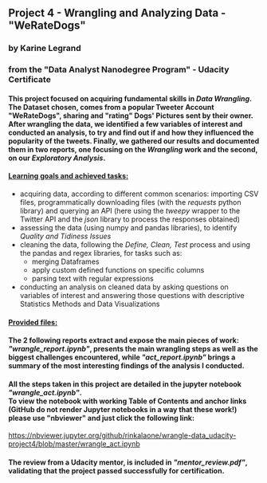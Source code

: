 ## Project 4 - Wrangling and Analyzing Data - "WeRateDogs"
### by Karine Legrand

### from the "Data Analyst Nanodegree Program" - Udacity Certificate

#### This project focused on acquiring fundamental skills in <i>Data Wrangling</i>. The Dataset chosen, comes from a popular Tweeter Account "WeRateDogs", sharing and "rating" Dogs' Pictures sent by their owner. After wrangling the data, we identified a few variables of interest and conducted an analysis, to try and find out if and how they influenced the popularity of the tweets. Finally, we gathered our results and documented them in two reports, one focusing on the <i>Wrangling</i> work and the second, on our <i>Exploratory Analysis</i>.

<h4><b><ins>Learning goals and achieved tasks:</ins></b></h4>

* acquiring data, according to different common scenarios: importing CSV files, programmatically downloading files (with the <i>requests</i> python library) and querying an API (here using the <i>tweepy</i> wrapper to the Twitter API and the <i>json</i> library to process the responses obtained)
* assessing the data (using numpy and pandas libraries), to identify <i>Quality and Tidiness Issues</i>
* cleaning the data, following the <i>Define, Clean, Test</i> process and using the pandas and regex libraries, for tasks such as:
     * merging Dataframes
     * apply custom defined functions on specific columns
     * parsing text with regular expressions <br>
* conducting an analysis on cleaned data by asking questions on variables of interest and answering those questions with descriptive Statistics Methods and Data Visualizations

<h4><b><ins>Provided files:</ins></b></h4>

#### The 2 following reports extract and expose the main pieces of work:<br> _"wrangle_report.ipynb"_, presents the main wrangling steps as well as the biggest challenges encountered, while _"act_report.ipynb"_ brings a summary of the most interesting findings of the analysis I conducted.
#### All the steps taken in this project are detailed in the jupyter notebook _"wrangle_act.ipynb"_.<br>To view the notebook with working Table of Contents and anchor links (GitHub do not render Jupyter notebooks in a way that these work!) please use "nbviewer" and just click the following link:
https://nbviewer.jupyter.org/github/rinkalaone/wrangle-data_udacity-project4/blob/master/wrangle_act.ipynb
#### The review from a Udacity mentor, is included in _"mentor_review.pdf"_, validating that the project passed successfully for certification.

